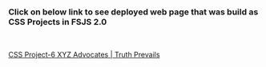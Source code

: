 ### Click on below link to see deployed web page that was build as CSS Projects in FSJS 2.0
<br/>

 [CSS Project-6 XYZ Advocates | Truth Prevails](https://savinder-xyz-advocates.netlify.app/)
